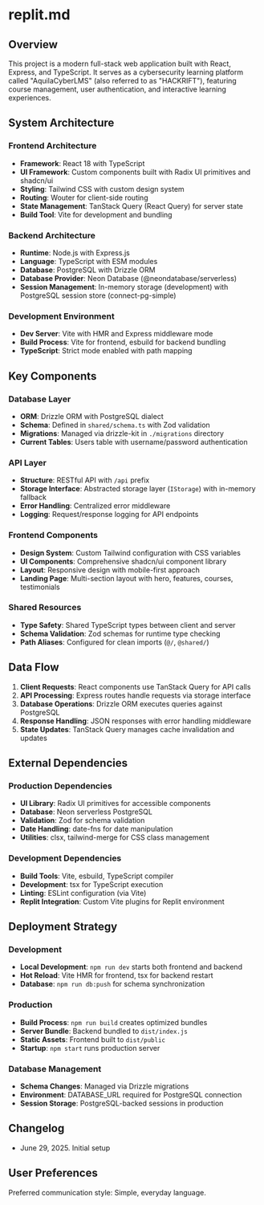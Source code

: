 # replit.md

## Overview

This project is a modern full-stack web application built with React, Express, and TypeScript. It serves as a cybersecurity learning platform called "AquilaCyberLMS" (also referred to as "HACKRIFT"), featuring course management, user authentication, and interactive learning experiences.

## System Architecture

### Frontend Architecture
- **Framework**: React 18 with TypeScript
- **UI Framework**: Custom components built with Radix UI primitives and shadcn/ui
- **Styling**: Tailwind CSS with custom design system
- **Routing**: Wouter for client-side routing
- **State Management**: TanStack Query (React Query) for server state
- **Build Tool**: Vite for development and bundling

### Backend Architecture
- **Runtime**: Node.js with Express.js
- **Language**: TypeScript with ESM modules
- **Database**: PostgreSQL with Drizzle ORM
- **Database Provider**: Neon Database (@neondatabase/serverless)
- **Session Management**: In-memory storage (development) with PostgreSQL session store (connect-pg-simple)

### Development Environment
- **Dev Server**: Vite with HMR and Express middleware mode
- **Build Process**: Vite for frontend, esbuild for backend bundling
- **TypeScript**: Strict mode enabled with path mapping

## Key Components

### Database Layer
- **ORM**: Drizzle ORM with PostgreSQL dialect
- **Schema**: Defined in `shared/schema.ts` with Zod validation
- **Migrations**: Managed via drizzle-kit in `./migrations` directory
- **Current Tables**: Users table with username/password authentication

### API Layer
- **Structure**: RESTful API with `/api` prefix
- **Storage Interface**: Abstracted storage layer (`IStorage`) with in-memory fallback
- **Error Handling**: Centralized error middleware
- **Logging**: Request/response logging for API endpoints

### Frontend Components
- **Design System**: Custom Tailwind configuration with CSS variables
- **UI Components**: Comprehensive shadcn/ui component library
- **Layout**: Responsive design with mobile-first approach
- **Landing Page**: Multi-section layout with hero, features, courses, testimonials

### Shared Resources
- **Type Safety**: Shared TypeScript types between client and server
- **Schema Validation**: Zod schemas for runtime type checking
- **Path Aliases**: Configured for clean imports (`@/`, `@shared/`)

## Data Flow

1. **Client Requests**: React components use TanStack Query for API calls
2. **API Processing**: Express routes handle requests via storage interface
3. **Database Operations**: Drizzle ORM executes queries against PostgreSQL
4. **Response Handling**: JSON responses with error handling middleware
5. **State Updates**: TanStack Query manages cache invalidation and updates

## External Dependencies

### Production Dependencies
- **UI Library**: Radix UI primitives for accessible components
- **Database**: Neon serverless PostgreSQL
- **Validation**: Zod for schema validation
- **Date Handling**: date-fns for date manipulation
- **Utilities**: clsx, tailwind-merge for CSS class management

### Development Dependencies
- **Build Tools**: Vite, esbuild, TypeScript compiler
- **Development**: tsx for TypeScript execution
- **Linting**: ESLint configuration (via Vite)
- **Replit Integration**: Custom Vite plugins for Replit environment

## Deployment Strategy

### Development
- **Local Development**: `npm run dev` starts both frontend and backend
- **Hot Reload**: Vite HMR for frontend, tsx for backend restart
- **Database**: `npm run db:push` for schema synchronization

### Production
- **Build Process**: `npm run build` creates optimized bundles
- **Server Bundle**: Backend bundled to `dist/index.js`
- **Static Assets**: Frontend built to `dist/public`
- **Startup**: `npm start` runs production server

### Database Management
- **Schema Changes**: Managed via Drizzle migrations
- **Environment**: DATABASE_URL required for PostgreSQL connection
- **Session Storage**: PostgreSQL-backed sessions in production

## Changelog

- June 29, 2025. Initial setup

## User Preferences

Preferred communication style: Simple, everyday language.